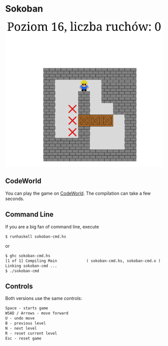# Sokoban
![screenshot](/screenshot.png)

## CodeWorld
You can play the game on [CodeWorld](https://code.world/haskell#Plg7ON0XRfShvcgT0D7DElw).
The compilation can take a few seconds.

## Command Line
If you are a big fan of command line, execute
```
$ runhaskell sokoban-cmd.hs
```
or
```
$ ghc sokoban-cmd.hs 
[1 of 1] Compiling Main             ( sokoban-cmd.hs, sokoban-cmd.o )
Linking sokoban-cmd ...
$ ./sokoban-cmd
```

## Controls
Both versions use the same controls:
```
Space - starts game
WSAD / Arrows - move forward
U - undo move
B - previous level
N - next level
R - reset current level
Esc - reset game
```
